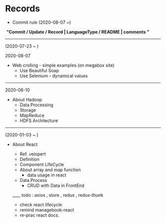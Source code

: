 # Records

- Commit rule (2020-08-07 ~)

​	<strong>"Commit / Update / Record | LanguageType / README | comments "</strong>

---

(2020-07-23 ~ )

2020-08-07

- Web crolling - simple examples (on megabox site)
  - Use Beautiful Soap
  - Use Selenium - dynamical values

-----

2020-08-10

- About Hadoop
  - Data Processing
  - Storage
  - MapReduce
  - HDFS Architecture
  
-----
  
(2020-01-03 ~ )
- About React 
  - Ref. velopert
  - Definition
  - Component LifeCycle
  - About array and map function
    - data usage in react
  - Data Process
    - CRUD with Data in FrontEnd
   
  ____ todo : axios , store , redux , redux-thunk

  - check react lifecycle
  - remind managebook-react 
  - re-prac react docs.
